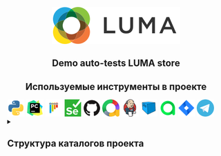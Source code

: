 <style>
.center {
  text-align: center;
}
</style>


<div class="center">
    <a href="https://magento.softwaretestingboard.com/"> <img src="resources/images/logo.svg"></a>
</div>

<h2 align="center"> Demo auto-tests LUMA store </h2>
<h2 align="center"> Используемые инструменты в проекте </h2>


<div class="image-container">
    <img src="resources/icons/python.svg" height="40">
    <img src="resources/icons/pycharm.svg" height="40">
    <img src="resources/icons/pytest.svg" height="40">
    <img src="resources/icons/selenium.svg" height="40">
    <img src="resources/icons/github.svg" height="40">
    <img src="resources/icons/allure-report.svg" height="40">
    <img src="resources/icons/jenkins.svg" height="40">
    <img src="resources/icons/selenoid.svg" height="40">
    <img src="resources/icons/allure_testops.svg" height="40">
    <img src="resources/icons/jira.svg" height="40">
    <img src="resources/icons/telegram.svg" height="40">
</div>


<details>
    <summary><h2>Структура каталогов проекта</h2></summary>
      <ul>
        <li><code>pages</code>Модули (классы страниц сайта и их методы)</li>
        <li><code>resources</code>Ресурсы (иконки, скриншоты, gif)</li>
        <li><code>tests</code>Тесты</li>
        <li><code>user</code>Несколько типов юзеров для тестов</li>
        <li><code>utils</code>Вспомогательные функции для работы с вложенями</li>
        <li><code>pytest.ini</code>Файл настроек и параметров тестирования</li>
        <li><code>requirements.txt</code>Файл с требованиями к проекту</li>
      </ul>
</details>



